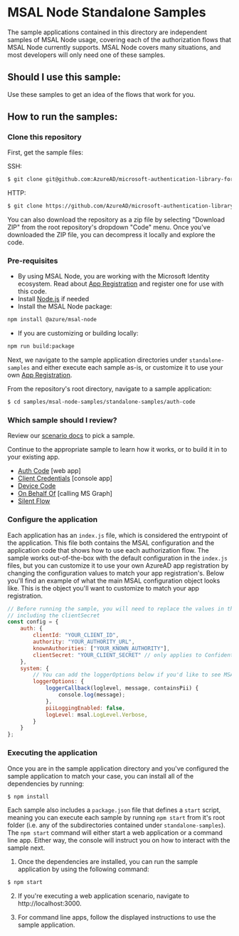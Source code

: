 # MSAL Node Standalone Samples

The sample applications contained in this directory are independent samples of MSAL Node usage, covering each of the authorization flows that MSAL Node currently supports. MSAL Node covers many situations, and most developers will only need one of these samples.

## Should I use this sample:

Use these samples to get an idea of the flows that work for you.

## How to run the samples:

### Clone this repository

First, get the sample files:

SSH:

```bash
$ git clone git@github.com:AzureAD/microsoft-authentication-library-for-js.git
```

HTTP:

```bash
$ git clone https://github.com/AzureAD/microsoft-authentication-library-for-js.git
```

You can also download the repository as a zip file by selecting "Download ZIP" from the root repository's dropdown "Code" menu. Once you've downloaded the ZIP file, you can decompress it locally and explore the code.

### Pre-requisites
- By using MSAL Node, you are working with the Microsoft Identity ecosystem.  Read about [App Registration](https://docs.microsoft.com/en-us/graph/auth-register-app-v2) and register one for use with this code.
- Install [Node.js](https://nodejs.org/en/) if needed
- Install the MSAL Node package:  
```bash
npm install @azure/msal-node
```
- If you are customizing or building locally:
```bash
npm run build:package
```

Next, we navigate to the sample application directories under `standalone-samples` and either execute each sample as-is, or customize it to use your own [App Registration](https://docs.microsoft.com/en-us/graph/auth-register-app-v2).

From the repository's root directory, navigate to a sample application:

```bash
$ cd samples/msal-node-samples/standalone-samples/auth-code
```

### Which sample should I review?

Review our [scenario docs](https://docs.microsoft.com/en-us/azure/active-directory/develop/authentication-flows-app-scenarios) to pick a sample. 

Continue to the appropriate sample to learn how it works, or to build it in to your existing app.

- [Auth Code](auth-code/readme.md)  [web app]
- [Client Credentials](client-credentials/readme.md) [console app]
- [Device Code](device-code/readme.md)
- [On Behalf Of](on-behalf-of/web-app/readme.md) [calling MS Graph]
- [Silent Flow](silent-flow/readme.md)

### Configure the application

Each application has an `index.js` file, which is considered the entrypoint of the application. This file both contains the MSAL configuration and the application code that shows how to use each authorization flow. The sample works out-of-the-box with the default configuration in the `index.js` files, but you can customize it to use your own AzureAD app registration by changing the configuration values to match your app registration's. Below you'll find an example of what the main MSAL configuration object looks like. This is the object you'll want to customize to match your app registration.

```javascript
// Before running the sample, you will need to replace the values in the config, 
// including the clientSecret
const config = {
    auth: {
        clientId: "YOUR_CLIENT_ID",
        authority: "YOUR_AUTHORITY_URL",
        knownAuthorities: ["YOUR_KNOWN_AUTHORITY"],
        clientSecret: "YOUR_CLIENT_SECRET" // only applies to Confidential Client applications, such as desktop and backend web applications
    },
    system: {
        // You can add the loggerOptions below if you'd like to see MSAL's debug logs during execution.
        loggerOptions: {
            loggerCallback(loglevel, message, containsPii) {
                console.log(message);
            },
            piiLoggingEnabled: false,
            logLevel: msal.LogLevel.Verbose,
        }
    }
};
```


### Executing the application

Once you are in the sample application directory and you've configured the sample application to match your case, you can install all of the dependencies by running:

```bash
$ npm install
```

Each sample also includes a `package.json` file that defines a `start` script, meaning you can execute each sample by running `npm start` from it's root folder (i.e. any of the subdirectories contained under `standalone-samples`). The `npm start` command will either start a web application or a command line app. Either way, the console will instruct you on how to interact with the sample next.

1. Once the dependencies are installed, you can run the sample application by using the following command:

```bash
$ npm start
```

2. If you're executing a web application scenario, navigate to http://localhost:3000.

3. For command line apps, follow the displayed instructions to use the sample application.
